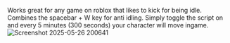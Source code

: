 Works great for any game on roblox that likes to kick for being idle. Combines the spacebar + W key for anti idling. Simply toggle the script on and every 5 minutes (300 seconds) your character will move ingame.
![Screenshot 2025-05-26 200641](https://github.com/user-attachments/assets/2f3e6103-27e1-4e00-bc00-8c75e7c36c1e)
